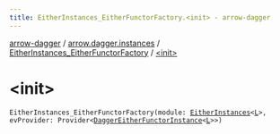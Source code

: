 ```yaml
---
title: EitherInstances_EitherFunctorFactory.<init> - arrow-dagger
---
```


[arrow-dagger](../../index.html) / [arrow.dagger.instances](../index.html) / [EitherInstances_EitherFunctorFactory](index.html) / [&lt;init&gt;](./-init-.html)

# &lt;init&gt;

`EitherInstances_EitherFunctorFactory(module: `[`EitherInstances`](../-either-instances/index.html)`<`[`L`](index.html#L)`>, evProvider: Provider<`[`DaggerEitherFunctorInstance`](../-dagger-either-functor-instance/index.html)`<`[`L`](index.html#L)`>>)`